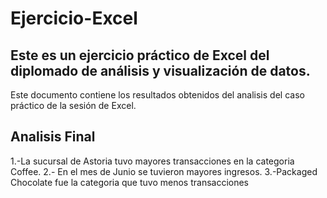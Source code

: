 # Ejercicio-Excel
## Este es un ejercicio práctico de Excel del diplomado de análisis y visualización de datos.
Este documento contiene los resultados obtenidos del analisis del caso práctico de la sesión de Excel.
## Analisis Final
1.-La sucursal de Astoria tuvo mayores transacciones en la categoria Coffee.
2.- En el mes de Junio se tuvieron mayores ingresos.
3.-Packaged Chocolate fue la categoria que tuvo menos transacciones
